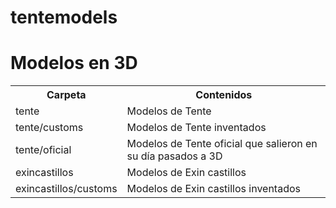 # tentemodels
<h1>Modelos en 3D</h1>
<table>
<tbody>
<tr><th>Carpeta</th><th>Contenidos</th></tr>
<tr><td>tente</td><td>Modelos de Tente</td></tr>
<tr><td>tente/customs</td><td>Modelos de Tente inventados</td></tr>
<tr><td>tente/oficial</td><td>Modelos de Tente oficial que salieron en su día pasados a 3D</td></tr>
<tr><td>exincastillos</td><td>Modelos de Exin castillos</td></tr>
<tr><td>exincastillos/customs</td><td>Modelos de Exin castillos inventados</td></tr>
</tbody>
</table>

